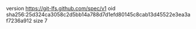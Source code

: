 version https://git-lfs.github.com/spec/v1
oid sha256:25d324ca3058c2d5bb14a788d7d1efd80145c8cab13d45522e3ea3af7236a912
size 7
